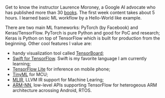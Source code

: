 Get to know the instructor Laurence Moroney, a Google AI advocate who has published more than 30 [books](https://www.amazon.com/kindle-dbs/entity/author/B001ILFKMS?_encoding=UTF8&node=283155&offset=0&pageSize=12&searchAlias=stripbooks&sort=date-desc-rank&page=1&langFilter=default#formatSelectorHeader).
The first week content takes about 5 hours. I learned basic ML workflow by a Hello-World like example. 

There are two main ML frameworks: PyTorch (by Facebook) and Keras/TensorFlow. PyTorch is pure Python and good for PoC and research; Keras is Python on top of TensorFlow which is built for production from the beginning. Other cool features I value are:
* handy visualization tool called [TensorBoard](https://www.tensorflow.org/tensorboard);
* [Swift for TensorFlow](https://www.tensorflow.org/swift). Swift is my favorite language I am currently learning;
* [TensorFlow Lite](https://www.tensorflow.org/lite) for inference on mobile phone;
* [TinyML](https://tinyml.org) for MCU;
* [MLIR](https://mlir.llvm.org/), LLVM IR support for Machine Learing;
* [ARM-NN](https://developer.arm.com/ip-products/processors/machine-learning/arm-nn?_ga=2.61692140.1350605489.1602529484-1666769015.1602014530), low-level APIs supporting TensorFlow for heterogeous ARM architecture acrossing Android, RTOS.
